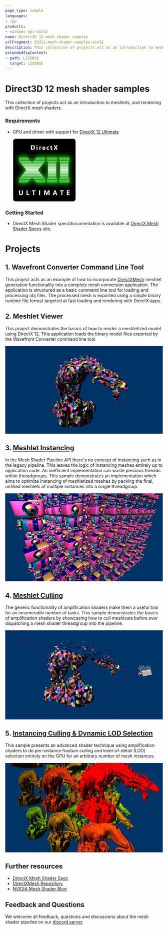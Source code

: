 ```yaml
---
page_type: sample
languages:
- cpp
products:
- windows-api-win32
name: Direct3D 12 mesh shader samples
urlFragment: d3d12-mesh-shader-samples-win32
description: This collection of projects act as an introduction to meshlets, and rendering with DirectX mesh shaders.
extendedZipContent:
- path: LICENSE
  target: LICENSE
---
```


# Direct3D 12 mesh shader samples
This collection of projects act as an introduction to meshlets, and rendering with DirectX mesh shaders.

### Requirements
* GPU and driver with support for [DirectX 12 Ultimate](http://aka.ms/DirectX12UltimateDev)

  <img src="../../../Assets/DirectX12Ultimate_small.png" alt="DirectX 12 Ultimate" height="200">

### Getting Started
* DirectX Mesh Shader spec/documentation is available at [DirectX Mesh Shader Specs](https://microsoft.github.io/DirectX-Specs/d3d/MeshShader.html) site.

# Projects
## 1. Wavefront Converter Command Line Tool
This project acts as an example of how to incorporate [DirectXMesh](https://github.com/microsoft/DirectXMesh) meshlet generation functionality into a complete mesh conversion application. The application is structured as a basic command line tool for loading and processing obj files. The processed mesh is exported using a simple binary runtime file format targeted at fast loading and rendering with DirectX apps.

## 2. Meshlet Viewer
This project demonstrates the basics of how to render a meshletized model using DirectX 12. This application loads the binary model files exported by the Wavefront Converter command line tool.

![D3D12 Meshlet Render Preview](src/MeshletRender/D3D12MeshletRender.png)

## 3. [Meshlet Instancing](src/MeshletInstancing/readme.md)
In the Mesh Shader Pipeline API there's no concept of instancing such as in the legacy pipeline. This leaves the logic of instancing meshes entirely up to application code. An inefficient implementation can waste precious threads within threadgroups. This sample demonstrates an implementation which aims to optimize instancing of meshletized meshes by packing the final, unfilled meshlets of multiple instances into a single threadgroup.

![D3D12 Meshlet Instancing Preview](src/MeshletInstancing/D3D12MeshletInstancing.png)

## 4. [Meshlet Culling](src/MeshletCull/readme.md)
The generic functionality of amplification shaders make them a useful tool for an innumerable number of tasks. This sample demonstrates the basics of amplification shaders by showcasing how to cull meshlests before ever dispatching a mesh shader threadgroup into the pipeline.

![D3D12 Meshlet Culling Preview](src/MeshletCull/D3D12MeshletCull.png)

## 5. [Instancing Culling & Dynamic LOD Selection](src/DynamicLOD/readme.md)
This sample presents an advanced shader technique using amplification shaders to do per-instance frustum culling and level-of-detail (LOD) selection entirely on the GPU for an arbitrary number of mesh instances.

![D3D12 Dynamic LOD Preview](src/DynamicLOD/D3D12DynamicLOD.png)

## Further resources
* [DirectX Mesh Shader Spec](https://microsoft.github.io/DirectX-Specs/d3d/MeshShader.html)
* [DirectXMesh Repository](https://github.com/microsoft/DirectXMesh)
* [NVIDIA Mesh Shader Blog](https://devblogs.nvidia.com/introduction-turing-mesh-shaders/)

## Feedback and Questions
We welcome all feedback, questions and discussions about the mesh shader pipeline on our [discord server](http://discord.gg/directx).

